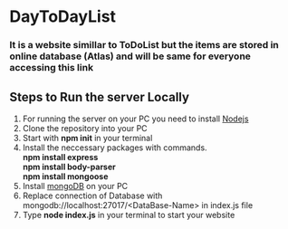 # DayToDayList

### It is a website simillar to ToDoList but the items are stored in online database (Atlas) and will be same for everyone accessing this link

## Steps to Run the server Locally 

1. For running the server on your PC you need to install [Nodejs](https://nodejs.org/en/) 
2. Clone the repository into your PC
3. Start with **npm init** in your terminal
4. Install the neccessary packages with commands. </br>
 **npm install express**</br>
 **npm install body-parser**</br>
 **npm install mongoose**
 5. Install [mongoDB](https://www.mongodb.com/) on your PC 
 6. Replace connection of Database with mongodb://localhost:27017/\<DataBase-Name\> in index.js file
 7. Type **node index.js** in your terminal to start your website
